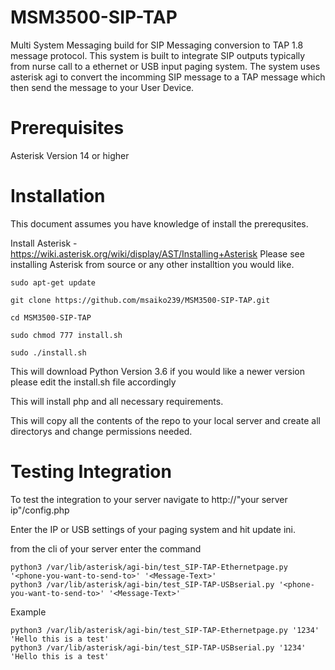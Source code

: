 # MSM3500-SIP-TAP
Multi System Messaging build for SIP Messaging conversion to TAP 1.8 message protocol. 
This system is built to integrate SIP outputs typically from nurse call to a ethernet or USB input paging system. The system uses asterisk agi to convert the incomming SIP message to a TAP message which then send the message to your User Device. 

# Prerequisites

  Asterisk Version 14 or higher

# Installation 

This document assumes you have knowledge of install the prerequsites.

Install Asterisk - https://wiki.asterisk.org/wiki/display/AST/Installing+Asterisk
  Please see installing Asterisk from source or any other installtion you would like.

    sudo apt-get update
    
    git clone https://github.com/msaiko239/MSM3500-SIP-TAP.git

    cd MSM3500-SIP-TAP
    
    sudo chmod 777 install.sh

    sudo ./install.sh

This will download Python Version 3.6 if you would like a newer version please edit the install.sh file accordingly

This will install php and all necessary requirements. 

This will copy all the contents of the repo to your local server and create all directorys and change permissions needed.

# Testing Integration
To test the integration to your server navigate to http://"your server ip"/config.php

Enter the IP or USB settings of your paging system and hit update ini.

from the cli of your server enter the command

    python3 /var/lib/asterisk/agi-bin/test_SIP-TAP-Ethernetpage.py '<phone-you-want-to-send-to>' '<Message-Text>'
    python3 /var/lib/asterisk/agi-bin/test_SIP-TAP-USBserial.py '<phone-you-want-to-send-to>' '<Message-Text>'
    
Example

    python3 /var/lib/asterisk/agi-bin/test_SIP-TAP-Ethernetpage.py '1234' 'Hello this is a test'
    python3 /var/lib/asterisk/agi-bin/test_SIP-TAP-USBserial.py '1234' 'Hello this is a test'
    
